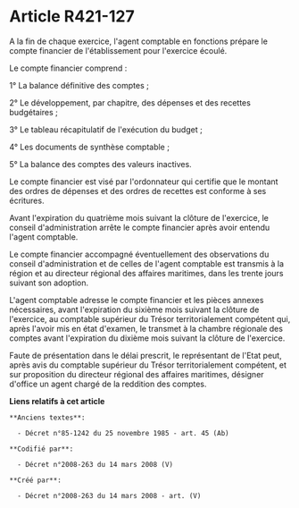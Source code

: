 # Article R421-127

A la fin de chaque exercice, l'agent comptable en fonctions prépare le compte financier de l'établissement pour l'exercice
écoulé.

Le compte financier comprend :

1° La balance définitive des comptes ;

2° Le développement, par chapitre, des dépenses et des recettes budgétaires ;

3° Le tableau récapitulatif de l'exécution du budget ;

4° Les documents de synthèse comptable ;

5° La balance des comptes des valeurs inactives.

Le compte financier est visé par l'ordonnateur qui certifie que le montant des ordres de dépenses et des ordres de recettes
est conforme à ses écritures.

Avant l'expiration du quatrième mois suivant la clôture de l'exercice, le conseil d'administration arrête le compte financier
après avoir entendu l'agent comptable.

Le compte financier accompagné éventuellement des observations du conseil d'administration et de celles de l'agent comptable
est transmis à la région et au directeur régional des affaires maritimes, dans les trente jours suivant son adoption.

L'agent comptable adresse le compte financier et les pièces annexes nécessaires, avant l'expiration du sixième mois suivant
la clôture de l'exercice, au comptable supérieur du Trésor territorialement compétent qui, après l'avoir mis en état
d'examen, le transmet à la chambre régionale des comptes avant l'expiration du dixième mois suivant la clôture de l'exercice.

Faute de présentation dans le délai prescrit, le représentant de l'Etat peut, après avis du comptable supérieur du Trésor
territorialement compétent, et sur proposition du directeur régional des affaires maritimes, désigner d'office un agent
chargé de la reddition des comptes.

**Liens relatifs à cet article**

	**Anciens textes**:

	  - Décret n°85-1242 du 25 novembre 1985 - art. 45 (Ab)

	**Codifié par**:

	  - Décret n°2008-263 du 14 mars 2008 (V)

	**Créé par**:

	  - Décret n°2008-263 du 14 mars 2008 - art. (V)
